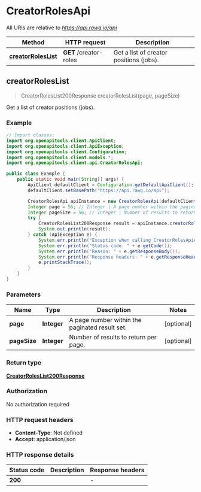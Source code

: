 # CreatorRolesApi

All URIs are relative to *https://api.rawg.io/api*

| Method | HTTP request | Description |
|------------- | ------------- | -------------|
| [**creatorRolesList**](CreatorRolesApi.md#creatorRolesList) | **GET** /creator-roles | Get a list of creator positions (jobs). |



## creatorRolesList

> CreatorRolesList200Response creatorRolesList(page, pageSize)

Get a list of creator positions (jobs).

### Example

```java
// Import classes:
import org.openapitools.client.ApiClient;
import org.openapitools.client.ApiException;
import org.openapitools.client.Configuration;
import org.openapitools.client.models.*;
import org.openapitools.client.api.CreatorRolesApi;

public class Example {
    public static void main(String[] args) {
        ApiClient defaultClient = Configuration.getDefaultApiClient();
        defaultClient.setBasePath("https://api.rawg.io/api");

        CreatorRolesApi apiInstance = new CreatorRolesApi(defaultClient);
        Integer page = 56; // Integer | A page number within the paginated result set.
        Integer pageSize = 56; // Integer | Number of results to return per page.
        try {
            CreatorRolesList200Response result = apiInstance.creatorRolesList(page, pageSize);
            System.out.println(result);
        } catch (ApiException e) {
            System.err.println("Exception when calling CreatorRolesApi#creatorRolesList");
            System.err.println("Status code: " + e.getCode());
            System.err.println("Reason: " + e.getResponseBody());
            System.err.println("Response headers: " + e.getResponseHeaders());
            e.printStackTrace();
        }
    }
}
```

### Parameters


| Name | Type | Description  | Notes |
|------------- | ------------- | ------------- | -------------|
| **page** | **Integer**| A page number within the paginated result set. | [optional] |
| **pageSize** | **Integer**| Number of results to return per page. | [optional] |

### Return type

[**CreatorRolesList200Response**](CreatorRolesList200Response.md)

### Authorization

No authorization required

### HTTP request headers

- **Content-Type**: Not defined
- **Accept**: application/json


### HTTP response details
| Status code | Description | Response headers |
|-------------|-------------|------------------|
| **200** |  |  -  |

